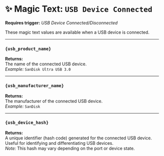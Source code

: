 # ✨ Magic Text: `USB Device Connected`

**Requires trigger:** *USB Device Connected/Disconnected*

These magic text values are available when a USB device is connected.

---

### `{usb_product_name}`  
**Returns:**  
The name of the connected USB device.  
*Example:* `SanDisk Ultra USB 3.0`

---

### `{usb_manufacturer_name}`  
**Returns:**  
The manufacturer of the connected USB device.  
*Example:* `SanDisk`

---

### `{usb_device_hash}`  
**Returns:**  
A unique identifier (hash code) generated for the connected USB device.  
Useful for identifying and differentiating USB devices.  
*Note:* This hash may vary depending on the port or device state.
